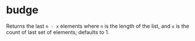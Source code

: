# budge
Returns the last `n - x` elements where `n` is the length of the list, and `x` is the count of last set of elements; defaults to 1.
